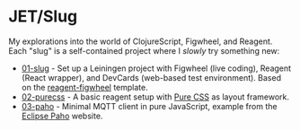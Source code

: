 # JET/Slug

My explorations into the world of ClojureScript, Figwheel, and Reagent.  
Each "slug" is a self-contained project where I _slowly_ try something new:

* [01-slug](01-slug) - Set up a Leiningen project with Figwheel (live coding), Reagent
  (React wrapper), and DevCards (web-based test environment). Based on the
  [reagent-figwheel](https://github.com/gadfly361/reagent-figwheel) template.
* [02-purecss](02-purecss) - A basic reagent setup with [Pure
  CSS](https://purecss.io) as layout framework.
* [03-paho](03-paho) - Minimal MQTT client in pure JavaScript, example from the
  [Eclipse Paho](https://www.eclipse.org/paho/clients/js/) website.
